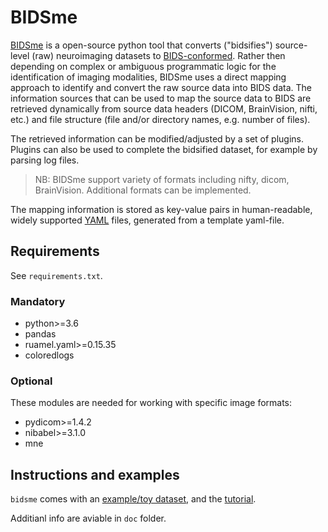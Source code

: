 # BIDSme

[BIDSme](https://gitlab.uliege.be/CyclotronResearchCentre/Public/bidstools/bidsme/bidsme)
is a open-source python tool that converts ("bidsifies") source-level (raw) neuroimaging 
datasets to [BIDS-conformed](https://bids-specification.readthedocs.io/en/stable).
Rather then depending on complex or ambiguous programmatic logic for the 
identification of imaging modalities, BIDSme uses a direct mapping approach to 
identify and convert the raw source data into BIDS data. The information sources 
that can be used to map the source data to BIDS are retrieved dynamically from 
source data headers (DICOM, BrainVision, nifti, etc.) and
file structure (file and/or directory names, e.g. number of files).

The retrieved information can be modified/adjusted by a set of plugins.
Plugins can also be used to complete the bidsified 
dataset, for example by parsing log files. 

> NB: BIDSme support variety of formats including nifty, dicom, BrainVision.
Additional formats can be implemented.

The mapping information is stored as key-value pairs in human-readable,
widely supported [YAML](http://yaml.org/) files, generated from a template yaml-file.


## <a name="requirements"></a> Requirements

See `requirements.txt`.

### Mandatory
- python>=3.6
- pandas
- ruamel.yaml>=0.15.35
- coloredlogs

### Optional

These modules are needed for working with specific image formats:

- pydicom>=1.4.2
- nibabel>=3.1.0
- mne

## Instructions and examples

`bidsme` comes with an
[example/toy dataset](https://gitlab.uliege.be/CyclotronResearchCentre/Public/bidstools/bidsme/bidsme_example),
and the [tutorial](https://gitlab.uliege.be/CyclotronResearchCentre/Public/bidstools/bidsme/bidsme_tutorial).

Additianl info are aviable in `doc` folder.

